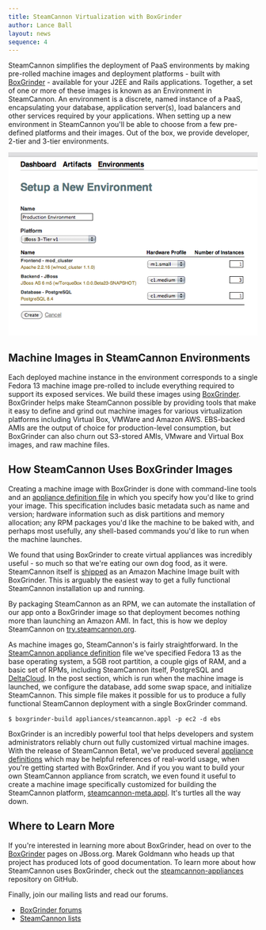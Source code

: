 ```yaml
---
title: SteamCannon Virtualization with BoxGrinder
author: Lance Ball
layout: news
sequence: 4
---
```

[boxgrinder]: http://www.jboss.org/boxgrinder.html
[boxgrinder forums]: http://community.jboss.org/en/boxgrinder?view=discussions
[steamcannon lists]: http://steamcannon.org/community/mailing_lists/
[appliance definition file]: http://community.jboss.org/wiki/BoxGrinderBuildApplianceDefinitionFile
[steamcannon appliance definition]: http://github.com/steamcannon/steamcannon-appliances/blob/1.0.0.beta1/appliances/steamcannon.appl
[steamcannon-appliances]: http://github.com/steamcannon/steamcannon-appliances
[appliance definitions]: http://github.com/steamcannon/steamcannon-appliances/tree/1.0.0.beta1/appliances
[steamcannon-meta.appl]: http://github.com/steamcannon/steamcannon-appliances/blob/1.0.0.beta1/appliances/steamcannon-meta.appl

SteamCannon simplifies the deployment of PaaS environments by making pre-rolled machine images 
and deployment platforms - built with [BoxGrinder][] - available for your J2EE and Rails applications.  Together, a set of one
or more of these images is known as an Environment in SteamCannon. An environment is a discrete, 
named instance of a PaaS, encapsulating your database, application server(s), load balancers and other services 
required by your applications.  When setting up a new environment in SteamCannon you'll be able to choose from 
a few pre-defined platforms and their images.  Out of the box, we provide developer, 2-tier and 3-tier environments.  

<img src="/images/new-environment.png" title="Define a new environment"/>

## Machine Images in SteamCannon Environments

Each deployed machine instance in the environment corresponds to a single Fedora 13 machine image 
pre-rolled to include everything required to support its exposed services.  We build these images 
using [BoxGrinder][].  BoxGrinder helps make SteamCannon possible by providing tools that make it easy to 
define and grind out machine images for various virtualization platforms including Virtual Box, VMWare and 
Amazon AWS.  EBS-backed AMIs are the output of choice for production-level consumption, but BoxGrinder can also 
churn out S3-stored AMIs, VMware and Virtual Box images, and raw machine files.

## How SteamCannon Uses BoxGrinder Images

Creating a machine image with BoxGrinder is done with command-line tools and an [appliance definition file][] in which you specify
how you'd like to grind your image.  This specification includes basic metadata such as name and version; hardware information such as disk 
partitions and memory allocation; any RPM packages you'd like the machine to be baked with, and perhaps most usefully,
any shell-based commands you'd like to run when the machine launches.

We found that using BoxGrinder to create virtual appliances was incredibly useful - so much so that we're eating our own 
dog food, as it were. SteamCannon itself is [shipped](/download) as an Amazon Machine Image built with BoxGrinder. This is arguably the 
easiest way to get a fully functional SteamCannon installation up and running.  

By packaging SteamCannon as an RPM, we can automate the installation of our app onto a BoxGrinder image so that deployment becomes 
nothing more than launching an Amazon AMI. In fact, this is how we deploy SteamCannon on [try.steamcannon.org](http://try.steamcannon.org).

As machine images go, SteamCannon's is fairly straightforward. In the [SteamCannon appliance definition][] file we've specified
Fedora 13 as the base operating system, a 5GB root partition, a couple gigs of RAM, and a basic set of RPMs, including SteamCannon
itself, PostgreSQL and [DeltaCloud](http://deltacloud.org/). In the post section, which is run when the machine image is launched,
we configure the database, add some swap space, and initialize SteamCannon.  This simple file makes it possible for us to produce
a fully functional SteamCannon deployment with a single BoxGrinder command.

    $ boxgrinder-build appliances/steamcannon.appl -p ec2 -d ebs
  
BoxGrinder is an incredibly powerful tool that helps developers and system administrators reliably churn out fully customized
virtual machine images.  With the release of SteamCannon Beta1, we've produced several [appliance definitions][] which may be helpful
references of real-world usage, when you're getting started with BoxGrinder.  And if you you want to build your own
SteamCannon appliance from scratch, we even found it useful to create a machine image specifically customized for building the 
SteamCannon platform, [steamcannon-meta.appl][].  It's turtles all the way down.

## Where to Learn More

If you're interested in learning more about BoxGrinder, head on over to the [BoxGrinder] pages on JBoss.org.  Marek Goldmann
who heads up that project has produced lots of good documentation.  To learn more about how SteamCannon uses BoxGrinder, check
out the [steamcannon-appliances][] repository on GitHub.

Finally, join our mailing lists and read our forums.

  * [BoxGrinder forums][]
  * [SteamCannon lists][]

